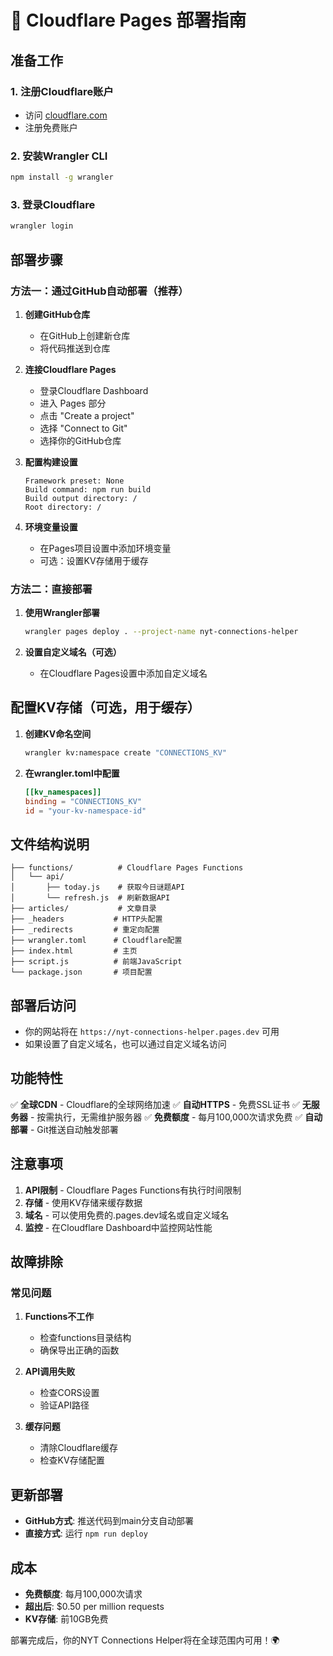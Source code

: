 # 🚀 Cloudflare Pages 部署指南

## 准备工作

### 1. 注册Cloudflare账户
- 访问 [cloudflare.com](https://cloudflare.com)
- 注册免费账户

### 2. 安装Wrangler CLI
```bash
npm install -g wrangler
```

### 3. 登录Cloudflare
```bash
wrangler login
```

## 部署步骤

### 方法一：通过GitHub自动部署（推荐）

1. **创建GitHub仓库**
   - 在GitHub上创建新仓库
   - 将代码推送到仓库

2. **连接Cloudflare Pages**
   - 登录Cloudflare Dashboard
   - 进入 Pages 部分
   - 点击 "Create a project"
   - 选择 "Connect to Git"
   - 选择你的GitHub仓库

3. **配置构建设置**
   ```
   Framework preset: None
   Build command: npm run build
   Build output directory: /
   Root directory: /
   ```

4. **环境变量设置**
   - 在Pages项目设置中添加环境变量
   - 可选：设置KV存储用于缓存

### 方法二：直接部署

1. **使用Wrangler部署**
   ```bash
   wrangler pages deploy . --project-name nyt-connections-helper
   ```

2. **设置自定义域名（可选）**
   - 在Cloudflare Pages设置中添加自定义域名

## 配置KV存储（可选，用于缓存）

1. **创建KV命名空间**
   ```bash
   wrangler kv:namespace create "CONNECTIONS_KV"
   ```

2. **在wrangler.toml中配置**
   ```toml
   [[kv_namespaces]]
   binding = "CONNECTIONS_KV"
   id = "your-kv-namespace-id"
   ```

## 文件结构说明

```
├── functions/          # Cloudflare Pages Functions
│   └── api/
│       ├── today.js    # 获取今日谜题API
│       └── refresh.js  # 刷新数据API
├── articles/           # 文章目录
├── _headers           # HTTP头配置
├── _redirects         # 重定向配置
├── wrangler.toml      # Cloudflare配置
├── index.html         # 主页
├── script.js          # 前端JavaScript
└── package.json       # 项目配置
```

## 部署后访问

- 你的网站将在 `https://nyt-connections-helper.pages.dev` 可用
- 如果设置了自定义域名，也可以通过自定义域名访问

## 功能特性

✅ **全球CDN** - Cloudflare的全球网络加速
✅ **自动HTTPS** - 免费SSL证书
✅ **无服务器** - 按需执行，无需维护服务器
✅ **免费额度** - 每月100,000次请求免费
✅ **自动部署** - Git推送自动触发部署

## 注意事项

1. **API限制** - Cloudflare Pages Functions有执行时间限制
2. **存储** - 使用KV存储来缓存数据
3. **域名** - 可以使用免费的.pages.dev域名或自定义域名
4. **监控** - 在Cloudflare Dashboard中监控网站性能

## 故障排除

### 常见问题

1. **Functions不工作**
   - 检查functions目录结构
   - 确保导出正确的函数

2. **API调用失败**
   - 检查CORS设置
   - 验证API路径

3. **缓存问题**
   - 清除Cloudflare缓存
   - 检查KV存储配置

## 更新部署

- **GitHub方式**: 推送代码到main分支自动部署
- **直接方式**: 运行 `npm run deploy`

## 成本

- **免费额度**: 每月100,000次请求
- **超出后**: $0.50 per million requests
- **KV存储**: 前10GB免费

部署完成后，你的NYT Connections Helper将在全球范围内可用！🌍